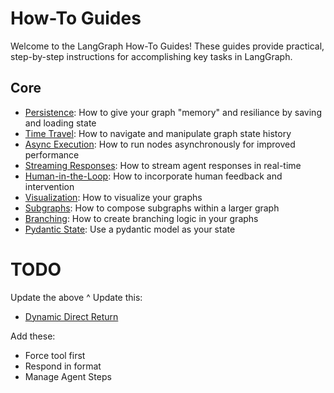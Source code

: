 # How-To Guides

Welcome to the LangGraph How-To Guides! These guides provide practical, step-by-step instructions for accomplishing key tasks in LangGraph.

## Core

- [Persistence](persistence.ipynb): How to give your graph "memory" and resiliance by saving and loading state
- [Time Travel](time-travel.ipynb): How to navigate and manipulate graph state history
- [Async Execution](async.ipynb): How to run nodes asynchronously for improved performance
- [Streaming Responses](streaming-tokens.ipynb): How to stream agent responses in real-time
- [Human-in-the-Loop](human-in-the-loop.ipynb): How to incorporate human feedback and intervention
- [Visualization](visualization.ipynb): How to visualize your graphs
- [Subgraphs](subgraph.ipynb): How to compose subgraphs within a larger graph
- [Branching](branching.ipynb): How to create branching logic in your graphs
- [Pydantic State](state-model.ipynb): Use a pydantic model as your state



# TODO
Update the above ^ 
Update this:
- [Dynamic Direct Return](chat_agent_executor_with_function_calling/dynamically-returning-directly.ipynb)

Add these:

- Force tool first
- Respond in format
- Manage Agent Steps
